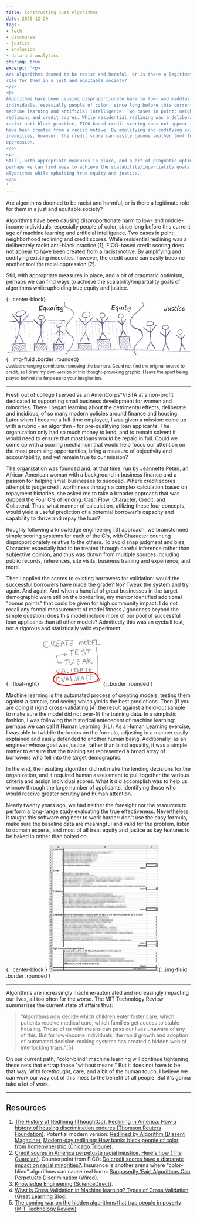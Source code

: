 ```yaml
---
title: Constructing Just Algorithms
date: 2020-12-29
tags:
- tech
- discourse
- justice
- inclusion
- data-and-analytics
sharing: true
excerpt: '<p>
Are algorithms doomed to be racist and harmful, or is there a legitimate
role for them in a just and equitable society?
</p>
<p>
Algorithms have been causing disproportionate harm to low- and middle-income
individuals, especially people of color, since long before this current age of
machine learning and artificial intelligence. Two cases in point: neighborhood
redlining and credit scores. While residential redlining was a deliberately
racist anti-black practice, FICO-based credit scoring does not appear to
have been created from a racist motive. By amplifying and codifying existing
inequities, however, the credit score can easily become another tool for racial
oppression.
</p>
<p>
Still, with appropriate measures in place, and a bit of pragmatic optimism,
perhaps we can find ways to achieve the scalability/impartiality goals of
algorithms while upholding true equity and justice.
</p>
'
---
```


Are algorithms doomed to be racist and harmful, or is there a legitimate role
for them in a just and equitable society?

Algorithms have been causing disproportionate harm to low- and middle-income
individuals, especially people of color, since long before this current age of
machine learning and artificial intelligence. Two cases in point: neighborhood
redlining and credit scores. While residential redlining was a deliberately
racist anti-black practice [1], FICO-based credit scoring does not appear to
have been created from a racist motive. By amplifying and codifying existing
inequities, however, the credit score can easily become another tool for racial
oppression [2].

Still, with appropriate measures in place, and a bit of pragmatic optimism,
perhaps we can find ways to achieve the scalability/impartiality goals of
algorithms while upholding true equity and justice.

{: .center-block}
![equality, equity, justice graphic](/images/equality_equity_justice.jpg){: .img-fluid .border .rounded}<br>
<small>Justice: changing conditions, removing the barriers. Could not find the original
source to credit, so I drew my own version of this thought-provoking graphic. I
leave the sport being played behind the fence up to your imagination.</small>

---

Fresh out of college I served as an AmeriCorps*VISTA at a non-profit dedicated
to supporting small business development for women and minorities. There I began
learning about the detrimental effects, deliberate and insidious, of so many
modern policies around finance and housing. Later when I became a full-time
employee, I was given a mission: come up with a rubric - an algorithm - for
pre-qualifying loan applicants. The organization only had so much money to lend,
and to remain solvent it would need to ensure that most loans would be repaid in
full. Could we come up with a scoring mechanism that would help focus our
attention on the most promising opportunities, bring a measure of objectivity
and accountability, and yet remain true to our mission?

The organization was founded and, at that time, run by Jeannette Peten, an
African American woman with a background in business finance and a passion for
helping small businesses to succeed. Where credit scores attempt to judge credit
worthiness through a complex calculation based on repayment histories, she asked
me to take a broader approach that was dubbed the Four C's of lending: Cash
Flow, Character, Credit, and Collateral. Thus: what manner of calculation,
utilizing these four concepts, would yield a useful prediction of a potential
borrower's capacity and capability to thrive and repay the loan?

Roughly following a knowledge engineering [3] approach, we brainstormed simple
scoring systems for each of the C's, with Character counting disproportionately
relative to the others. To avoid snap judgment and bias, Character especially
had to be treated through careful inference rather than subjective opinion, and
thus was drawn from multiple sources including public records, references, site
visits, business training and experience, and more.

Then I applied the scores to existing borrowers for validation: would the
successful borrowers have made the grade? No? Tweak the system and try again.
And again. And when a handful of great businesses in the target demographic were
still on the borderline, my mentor identified additional "bonus points" that
could be given for high community impact. I do not recall any formal measurement
of model fitness / goodness beyond the simple question: does this model include
more of our pool of successful loan applicants than all other models? Admittedly
this was an eyeball test, not a rigorous and statistically valid experiment.

{: .float-right}
![create model, test, tweak, validate, evaluate](/images/create-test-tweak-validate-evaluate.jpg){: .border .rounded }

Machine learning is the automated process of creating models, testing them
against a sample, and seeing which yields the best predictions. Then (if you are
doing it right) cross-validating [4] the result against a held-out sample to
make sure the model did not over-fit the training data. In a simplistic fashion,
I was following the historical antecedent of machine learning: perhaps we can
call it Human Learning (HL). As a Human Learning exercise, I was able to twiddle
the knobs on the formula, adjusting in a manner easily explained and easily
defended to another human being. Additionally, as an engineer whose goal was
justice, rather than blind equality, it was a simple matter to ensure that the
training set represented a broad array of borrowers who fell into the target
demographic.

In the end, the resulting algorithm did not make the lending decisions for the
organization, and it required human assessment to pull together the various
criteria and assign individual scores. What it did accomplish was to help us
winnow through the large number of applicants, identifying those who would
receive greater scrutiny and human attention.

Nearly twenty years ago, we had neither the foresight nor the resources to
perform a long-range study evaluating the true effectiveness. Nevertheless, it
taught this software engineer to work harder: don't use the easy formula, make
sure the baseline data are meaningful and valid for the problem, listen to
domain experts, and most of all treat equity and justice as key features to be
baked in rather than bolted on.

{: .center-block }
![blurred image of the scoring spreadsheet](/images/prequalification.png){: .img-fluid .border .rounded }

---

Algorithms are increasingly machine-automated and increasingly impacting our
lives, all too often for the worse. The MIT Technology Review summarizes the
current state of affairs thus:

> "Algorithms now decide which children enter foster care, which patients
> receive medical care, which families get access to stable housing. Those of us
> with means can pass our lives unaware of any of this. But for low-income
> individuals, the rapid growth and adoption of automated decision-making
> systems has created a hidden web of interlocking traps."[5]

On our current path, "color-blind" machine learning will continue tightening
these nets that entrap those "without means." But it does not have to be that
way. With forethought, care, and a bit of the human touch, I believe we can work
our way out of this mess to the benefit of all people. But it's gonna take a lot
of work.

---

## Resources

1. [The History of Redlining
   (ThoughtCo)](https://www.thoughtco.com/redlining-definition-4157858),
   [Redlining in America: How a history of housing discrimination endures
   (Thomson Reuters
   Foundation)](https://news.trust.org/item/20200713110849-az14m). Potential
   modern version: [Redlined by Algorithm (Dissent
   Magazine)](https://www.dissentmagazine.org/online_articles/redlined-by-algorithm),
   [Modern-day redlining: How banks block people of color from homeownership
   (Chicago
   Tribune)](https://www.chicagotribune.com/business/ct-biz-modern-day-redlining-20180215-story.html).
2. [Credit scores in America perpetuate racial injustice. Here's how (The
   Guardian)](https://www.theguardian.com/commentisfree/2015/oct/13/your-credit-score-is-racist-heres-why).
   Counterpoint from FICO: [Do credit scores have a disparate impact on racial
   minorities?](https://www.fico.com/blogs/do-credit-scores-have-disparate-impact-racial-minorities).
   Insurance is another arena where "color-blind" algorithms can cause real
   harm: [Supposedly ‘Fair’ Algorithms Can Perpetuate Discrimination
   (Wired)](https://www.wired.com/story/ideas-joi-ito-insurance-algorithms/).
3. [Knowledge Engineering
   (ScienceDirect)](https://www.sciencedirect.com/topics/computer-science/knowledge-engineering).
4. [What is Cross Validation in Machine learning? Types of Cross Validation
   (Great Learning
   Blog)](https://www.mygreatlearning.com/blog/cross-validation/)
5. [The coming war on the hidden algorithms that trap people in poverty (MIT
   Technology
   Review)](https://www.technologyreview.com/2020/12/04/1013068/algorithms-create-a-poverty-trap-lawyers-fight-back)
